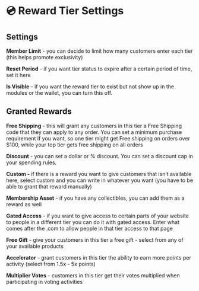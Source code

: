 # 💿 Reward Tier Settings

## **Settings**

**Member Limit** - you can decide to limit how many customers enter each tier (this helps promote exclusivity)

**Reset Period** - if you want tier status to expire after a certain period of time, set it here

**Is Visible** - if you want the reward tier to exist but not show up in the modules or the wallet, you can turn this off.

## **Granted Rewards**

**Free Shipping** - this will grant any customers in this tier a Free Shipping code that they can apply to any order. You can set a minimum purchase requirement if you want, so one tier might get Free shipping on orders over $100, while your top tier gets free shipping on all orders

**Discount** - you can set a dollar or % discount. You can set a discount cap in your spending rules.

**Custom -** if there is a reward you want to give customers that isn’t available here, select custom and you can write in whatever you want (you have to be able to grant that reward manually)

**Membership Asset** - if you have any collectibles, you can add them as a reward as well

**Gated Access** - if you want to give access to certain parts of your website to people in a different tier you can do it with gated access. Enter what comes after the .com to allow people in that tier access to that page

**Free Gift** - give your customers in this tier a free gift - select from any of your available products

**Accelerator** - grant customers in this tier the ability to earn more points per activity (select from 1.5x - 5x points)

**Multiplier Votes** - customers in this tier get their votes multiplied when participating in voting activities
